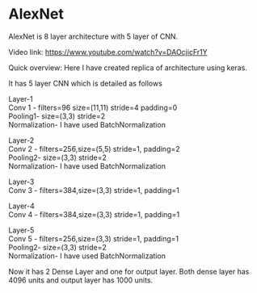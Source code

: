 # AlexNet
AlexNet is 8 layer architecture with 5 layer of CNN. 

Video link:
https://www.youtube.com/watch?v=DAOcjicFr1Y

Quick overview:
Here I have created replica of architecture using keras.

It has 5 layer CNN which is detailed as follows

Layer-1<br/>
Conv 1 - filters=96 size=(11,11) stride=4 padding=0
<br/>
Pooling1- size=(3,3) stride=2
<br/>
Normalization- I have used BatchNormalization

Layer-2<br/>
Conv 2 - filters=256,size=(5,5) stride=1, padding=2
<br/>
Pooling2- size=(3,3) stride=2
<br/>
Normalization- I have used BatchNormalization

Layer-3<br/>
Conv 3 - filters=384,size=(3,3) stride=1, padding=1

Layer-4<br/>
Conv 4 - filters=384,size=(3,3) stride=1, padding=1

Layer-5<br/>
Conv 5 - filters=256,size=(3,3) stride=1, padding=1
<br/>
Pooling2- size=(3,3) stride=2
<br/>
Normalization- I have used BatchNormalization

Now it has 2 Dense Layer and one for output layer.
Both dense layer has 4096 units and output layer has 1000 units.


